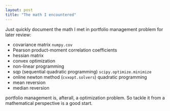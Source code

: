 ```yaml
---
layout: post
title: "The math I encountered"
---
```


Just quickly document the math I met in portfolio management problem for later review:
* covariance matrix `numpy.cov`
* Pearson product-moment correlation coefficients
* hessian matrix
* convex optimization 
* non-linear programming
* sqp (sequential quadratic programming) `scipy.optimize.minimize`
* online newton method (`cvxopt.solvers`) quadratic programming
* mean reversion
* median reversion


portfolio management is, afterall, a optimization problem. So tackle it from a mathematical perspective is a good start.

